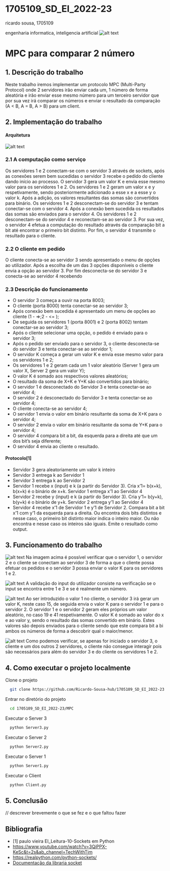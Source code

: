 # 1705109_SD_EI_2022-23

ricardo sousa, 1705109

engenharia informatica, inteligencia artificial
![alt text](./images/ia.png)

# MPC para comparar 2 número

## 1. Descrição do trabalho
Neste trabalho iremos implementar um protocolo MPC (Multi-Party Protocol) onde 2 servidores irão enviar cada um, 1 número de forma aleatória e irão enviar esse mesmo número para um terceiro servidor que por sua vez irá comparar os números e enviar o resultado da comparação (A < B, A = B, A > B) para um client.

## 2. Implementação do trabalho

#### Arquitetura
![alt text](./images/Arquitetura.svg)

### 2.1 A computação como serviço
Os servidores 1 e 2 conectam-se com o servidor 3 através de sockets, após as conexões serem bem sucedidas o servidor 3 recebe o pedido do cliente dando início ao processo.
O servidor 3 gera um valor K e envia esse mesmo valor para os servidores 1 e 2.
Os servidores 1 e 2 geram um valor x e y respetivamente, sendo posteriormente adicionado a esse x e a esse y o valor k.
Após a adição, os valores resultantes das somas são convertidos para binário.
Os servidores 1 e 2 desconectam-se do servidor 3 e tentam conectar-se com o servidor 4.
Após a conexão bem sucedida os resultados das somas são enviados para o servidor 4.
Os servidores 1 e 2 desconectam-se do servidor 4 e reconectam-se ao servidor 3.
Por sua vez, o servidor 4 efetua a computação do resultado através da comparação bit a bit até encontrar o primeiro bit distinto.
Por fim, o servidor 4 transmite o resultado para o cliente.
### 2.2 O cliente em pedido
O cliente conecta-se ao servidor 3 sendo apresentado o menu de opções ao utilizador.
Após a escolha de um das 3 opções disponíveis o cliente envia a opção ao servidor 3.
Por fim desconecta-se do servidor 3 e conecta-se ao servidor 4 recebendo  
### 2.3 Descrição do funcionamento

- O servidor 3 começa a ouvir na porta 8003;
- O cliente (porta 8000) tenta conectar-se ao servidor 3;
- Após conexão bem sucedida é apresentado um menu de opções ao cliente (1 - =>;2 - <= );
- De seguida os servidores 1 (porta 8001) e 2 (porta 8002) tentam conectar-se ao servidor 3;
- Após o cliente selecionar uma opção, o pedido é enviado para o servidor 3;
- Após o pedido ser enviado para o servidor 3, o cliente desconecta-se do servidor 3 e tenta conectar-se ao servidor 1;
- O servidor K começa a gerar um valor K e envia esse mesmo valor para os servidores 1 e 2;
- Os servidores 1 e 2 geram cada um 1 valor aleatório (Server 1 gera um valor X, Server 2 gera um valor Y);
- O valor K é somado aos respectivos valores aleatórios;
- O resultado da soma de X+K e Y+K são convertidos para binário;
- O servidor 1 é desconectado do Servidor 3 e tenta conectar-se ao servidor 4;
- O servidor 2 é desconectado do Servidor 3 e tenta conectar-se ao servidor 4;
- O cliente conecta-se ao servidor 4;
- O servidor 1 envia o valor em binário resultante da soma de X+K para o servidor 4;
- O servidor 2 envia o valor em binário resultante da soma de Y+K para o servidor 4;
- O servidor 4 compara bit a bit, da esquerda para a direita até que um dos bit’s seja diferente;
- O servidor 4 envia ao cliente o resultado.

#### Protocolo[1]
- Servidor 3 gera aleatoriamente um valor k inteiro
- Servidor 3 entrega k ao Servidor 1
- Servidor 3 entrega k ao Servidor 2 
- Servidor 1 recebe x (input) e k (a partir do Servidor 3). Cria x’1= b(x+k), b(x+k) é o binário de x+k. Servidor 1 entrega x’1 ao Servidor 4
- Servidor 2 recebe y (input) e k (a partir do Servidor 3). Cria y’1= b(y+k), b(y+k) é o binário de y+k. Servidor 2 entrega y’1 ao Servidor 4
- Servidor 4 recebe x’1 de Servidor 1 e y’1 de Servidor 2. Compara bit a bit x’1 com y’1 da esquerda para a direita.
Ou encontra dois bits distintos e nesse caso, o primeiro bit distinto maior indica o inteiro maior. Ou não
encontra e nesse caso os inteiros são iguais. Emite o resultado como output.

## 3. Funcionamento do trabalho

![alt text](./images/img1.png)
Na imagem acima é possível verificar que o servidor 1, o servidor 2 e o cliente se conectam ao servidor 3 de forma a que o cliente possa efetuar os pedidos e o servidor 3 possa enviar o valor K para os servidores 1 e 2.

![alt text](./images/img2.png)
A validação do input do utilizador consiste na verificação se o input se encontra entre 1 e 3 e se é realmente um número.

![alt text](./images/img3.png)
Ao ser introduzido o valor 1 no cliente, o servidor 3 irá gerar um valor K, neste caso 15, de seguida envia o valor K para o servidor 1 e para o servidor 2. O servidor 1 e o servidor 2 geram eles próprios um valor aleatório, no caso 19 e 41 respetivamente.
O valor K é somado ao valor do x e ao valor y, sendo o resultado das somas convertido em binário.
Estes valores são depois enviados para o cliente sendo que este compara bit a bi ambos os números de forma a descobrir qual o maior/menor.


![alt text](./images/img4.png)
Como podemos verificar, se apenas for iniciado o servidor 3, o cliente e um dos outros 2 servidores, o cliente não consegue interagir pois são necessários para além do servidor 3 e do cliente os servidores 1 e 2.

## 4. Como executar o projeto localmente
Clone o projeto

```bash
  git clone https://github.com/Ricardo-Sousa-hub/1705109_SD_EI_2022-23.git
```

Entrar no diretório do projeto

```bash
  cd 1705109_SD_EI_2022-23/MPC
```

Executar o Server 3

```bash
  python Server3.py
```


Executar o Server 2

```bash
  python Server2.py
```

Executar o Server 1

```bash
  python Server1.py
```

Executar o Client

```bash
  python Client.py
```

## 5. Conclusão
// descrever brevemente o que se fez e o que faltou fazer

## Bibliografia
 - [1] paulo vieira EI_Leitura-10-Sockets em Python
 - https://www.youtube.com/watch?v=3QiPPX-KeSc&t=2s&ab_channel=TechWithTim
 - https://realpython.com/python-sockets/
 - [Documentação da libraria socket](https://docs.python.org/3/library/socket.html)

